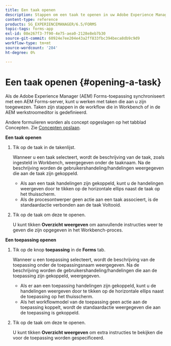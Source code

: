 ```yaml
---
title: Een taak openen
description: Stappen om een taak te openen in uw Adobe Experience Manager Forms-app.
content-type: reference
products: SG_EXPERIENCEMANAGER/6.5/FORMS
topic-tags: forms-app
exl-id: 08e267f3-7f90-4e75-aea0-2128e8eb7b30
source-git-commit: 60924e7ee204e43a2ff833fbc394beca8db9c9d9
workflow-type: tm+mt
source-wordcount: '284'
ht-degree: 0%

---
```


# Een taak openen {#opening-a-task}

Als de Adobe Experience Manager (AEM) Forms-toepassing synchroniseert met een AEM Forms-server, kunt u werken met taken die aan u zijn toegewezen. Taken zijn stappen in de workflow die in Workbench of in de AEM werkstroomeditor is gedefinieerd.

Andere formulieren worden als concept opgeslagen op het tabblad Concepten. Zie [Concepten opslaan](/help/forms/using/save-as-draft.md).

**Een taak openen**

1. Tik op de taak in de takenlijst.

   Wanneer u een taak selecteert, wordt de beschrijving van de taak, zoals ingesteld in Workbench, weergegeven onder de taaknaam. Na de beschrijving worden de gebruikershandeling/handelingen weergegeven die aan de taak zijn gekoppeld.

   * Als aan een taak handelingen zijn gekoppeld, kunt u de handelingen weergeven door te tikken op de horizontale ellips naast de taak op het thuisscherm.
   * Als de procesontwerper geen actie aan een taak associeert, is de standaardactie verbonden aan de taak Voltooid.

1. Tik op de taak om deze te openen.

   U kunt tikken **Overzicht weergeven** om aanvullende instructies weer te geven die zijn opgegeven in het Workbench-proces.

**Een toepassing openen**

1. Tik op de knop **toepassing** in de **Forms** tab.

   Wanneer u een toepassing selecteert, wordt de beschrijving van de toepassing onder de toepassingsnaam weergegeven. Na de beschrijving worden de gebruikershandeling/handelingen die aan de toepassing zijn gekoppeld, weergegeven.

   * Als er aan een toepassing handelingen zijn gekoppeld, kunt u de handelingen weergeven door te tikken op de horizontale ellips naast de toepassing op het thuisscherm.
   * Als het workflowmodel van de toepassing geen actie aan de toepassing koppelt, wordt de standaardactie weergegeven die aan de toepassing is gekoppeld.

1. Tik op de taak om deze te openen.

   U kunt tikken **Overzicht weergeven** om extra instructies te bekijken die voor de toepassing worden gespecificeerd.
